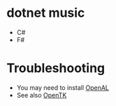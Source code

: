 # dotnet music

- C#
- F#

# Troubleshooting

- You may need to install [OpenAL](https://github.com/kcat/openal-soft)
- See also [OpenTK](https://github.com/opentk/opentk)
